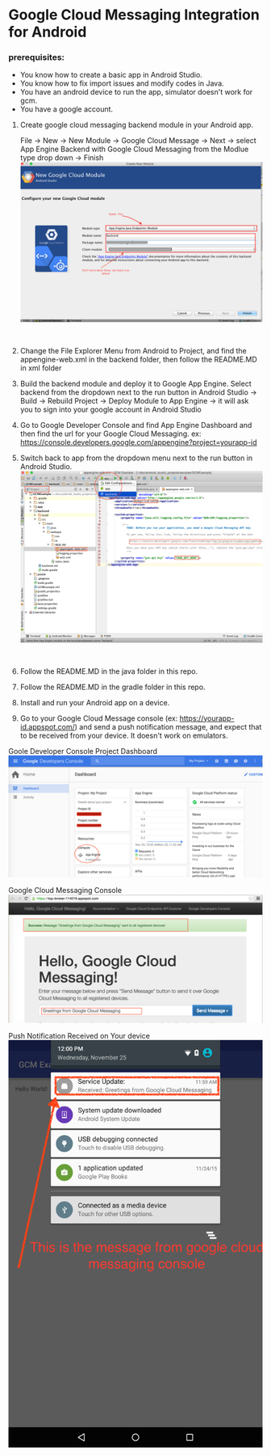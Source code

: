 # Google Cloud Messaging Integration for Android
### prerequisites:
+ You know how to create a basic app in Android Studio.
+ You know how to fix import issues and modify codes in Java.
+ You have an android device to run the app, simulator doesn't work for gcm.
+ You have a google account.   

1. Create google cloud messaging backend module in your Android app.

   File -> New -> New Module -> Google Cloud Message -> Next -> select App Engine Backend with Google Cloud Messaging from the Modlue type drop down -> Finish
![](https://github.com/pengcy/android-gcm-integration/blob/master/images/a_create_gcm_backend.png)
<br>

2. Change the File Explorer Menu from Android to Project, and find the appengine-web.xml in the backend folder, then follow the README.MD in xml folder

3. Build the backend module and deploy it to Google App Engine.
   Select backend from the dropdown next to the run button in Android Studio -> Build -> Rebuild Project -> Deploy Module to App Engine -> it will ask you to sign into your google account in Android Studio

4. Go to Google Developer Console and find App Engine Dashboard and then find the url for your Google Cloud Messaging. ex: https://console.developers.google.com/appengine?project=yourapp-id

5. Switch back to app from the dropdown menu next to the run button in Android Studio.
![](https://github.com/pengcy/android-gcm-integration/blob/master/images/b_places_look_for_android_studio.png)
<br>


6. Follow the README.MD in the java folder in this repo.

7. Follow the README.MD in the gradle folder in this repo.

8. Install and run your Android app on a device.

9. Go to your Google Cloud Message console (ex: https://yourapp-id.appspot.com/) and send a push notification message, and expect that to be received from your device. It doesn't work on emulators.

Goole Developer Console Project Dashboard
![Goole Developer Console Project Dashboard](https://github.com/pengcy/android-gcm-integration/blob/master/images/c_google_project_dashboard.png)

Google Cloud Messaging Console
![Google Cloud Messaging Console](https://github.com/pengcy/android-gcm-integration/blob/master/images/d_gcm_console.png)

Push Notification Received on Your device
![Push Notification Received on Your device](https://github.com/pengcy/android-gcm-integration/blob/master/images/e_push_notificaton_msg.png)
